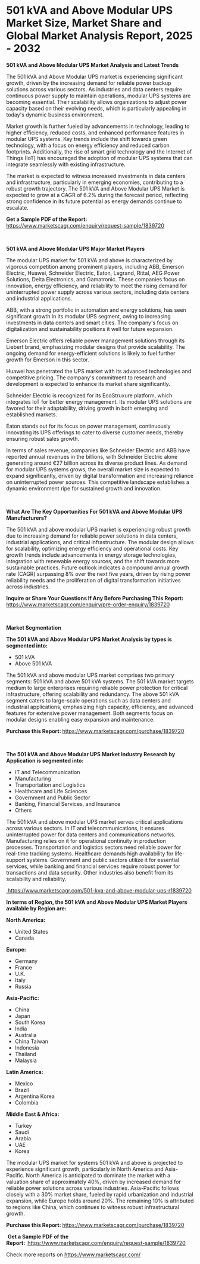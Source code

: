 <p><h1>501 kVA and Above Modular UPS Market Size, Market Share and Global Market Analysis Report, 2025 - 2032</h1></p><p><strong>501 kVA and Above Modular UPS Market Analysis and Latest Trends</strong></p>
<p><p>The 501 kVA and Above Modular UPS market is experiencing significant growth, driven by the increasing demand for reliable power backup solutions across various sectors. As industries and data centers require continuous power supply to maintain operations, modular UPS systems are becoming essential. Their scalability allows organizations to adjust power capacity based on their evolving needs, which is particularly appealing in today's dynamic business environment.</p><p>Market growth is further fueled by advancements in technology, leading to higher efficiency, reduced costs, and enhanced performance features in modular UPS systems. Key trends include the shift towards green technology, with a focus on energy efficiency and reduced carbon footprints. Additionally, the rise of smart grid technology and the Internet of Things (IoT) has encouraged the adoption of modular UPS systems that can integrate seamlessly with existing infrastructure.</p><p>The market is expected to witness increased investments in data centers and infrastructure, particularly in emerging economies, contributing to a robust growth trajectory. The 501 kVA and Above Modular UPS Market is expected to grow at a CAGR of 6.2% during the forecast period, reflecting strong confidence in its future potential as energy demands continue to escalate.</p></p>
<p><strong>Get a Sample PDF of the Report:&nbsp;</strong> <a href="https://www.marketscagr.com/enquiry/request-sample/1839720?utm_campaign=3562&utm_medium=2&utm_source=Github&utm_content=ia&utm_term=12042025&utm_id=501-kva-and-above-modular-ups">https://www.marketscagr.com/enquiry/request-sample/1839720</a></p>
<p>&nbsp;</p>
<p><strong>501 kVA and Above Modular UPS Major Market Players</strong></p>
<p><p>The modular UPS market for 501 kVA and above is characterized by vigorous competition among prominent players, including ABB, Emerson Electric, Huawei, Schneider Electric, Eaton, Legrand, Rittal, AEG Power Solutions, Delta Electronics, and Gamatronic. These companies focus on innovation, energy efficiency, and reliability to meet the rising demand for uninterrupted power supply across various sectors, including data centers and industrial applications.</p><p>ABB, with a strong portfolio in automation and energy solutions, has seen significant growth in its modular UPS segment, owing to increasing investments in data centers and smart cities. The company's focus on digitalization and sustainability positions it well for future expansion.</p><p>Emerson Electric offers reliable power management solutions through its Liebert brand, emphasizing modular designs that provide scalability. The ongoing demand for energy-efficient solutions is likely to fuel further growth for Emerson in this sector.</p><p>Huawei has penetrated the UPS market with its advanced technologies and competitive pricing. The company's commitment to research and development is expected to enhance its market share significantly.</p><p>Schneider Electric is recognized for its EcoStruxure platform, which integrates IoT for better energy management. Its modular UPS solutions are favored for their adaptability, driving growth in both emerging and established markets.</p><p>Eaton stands out for its focus on power management, continuously innovating its UPS offerings to cater to diverse customer needs, thereby ensuring robust sales growth.</p><p>In terms of sales revenue, companies like Schneider Electric and ABB have reported annual revenues in the billions, with Schneider Electric alone generating around €27 billion across its diverse product lines. As demand for modular UPS systems grows, the overall market size is expected to expand significantly, driven by digital transformation and increasing reliance on uninterrupted power sources. This competitive landscape establishes a dynamic environment ripe for sustained growth and innovation.</p></p>
<p>&nbsp;</p>
<p><strong>What Are The Key Opportunities For 501 kVA and Above Modular UPS Manufacturers?</strong></p>
<p><p>The 501 kVA and above modular UPS market is experiencing robust growth due to increasing demand for reliable power solutions in data centers, industrial applications, and critical infrastructure. The modular design allows for scalability, optimizing energy efficiency and operational costs. Key growth trends include advancements in energy storage technologies, integration with renewable energy sources, and the shift towards more sustainable practices. Future outlook indicates a compound annual growth rate (CAGR) surpassing 8% over the next five years, driven by rising power reliability needs and the proliferation of digital transformation initiatives across industries.</p></p>
<p><strong>Inquire or Share Your Questions If Any Before Purchasing This Report:</strong> <a href="https://www.marketscagr.com/enquiry/pre-order-enquiry/1839720?utm_campaign=3562&utm_medium=2&utm_source=Github&utm_content=ia&utm_term=12042025&utm_id=501-kva-and-above-modular-ups">https://www.marketscagr.com/enquiry/pre-order-enquiry/1839720</a></p>
<p>&nbsp;</p>
<p><strong>Market Segmentation</strong></p>
<p><strong>The 501 kVA and Above Modular UPS Market Analysis by types is segmented into:</strong></p>
<p><ul><li>501 kVA</li><li>Above 501 kVA</li></ul></p>
<p><p>The 501 kVA and above modular UPS market comprises two primary segments: 501 kVA and above 501 kVA systems. The 501 kVA market targets medium to large enterprises requiring reliable power protection for critical infrastructure, offering scalability and redundancy. The above 501 kVA segment caters to large-scale operations such as data centers and industrial applications, emphasizing high capacity, efficiency, and advanced features for extensive power management. Both segments focus on modular designs enabling easy expansion and maintenance.</p></p>
<p><strong>Purchase this Report:&nbsp;</strong><a href="https://www.marketscagr.com/purchase/1839720?utm_campaign=3562&utm_medium=2&utm_source=Github&utm_content=ia&utm_term=12042025&utm_id=501-kva-and-above-modular-ups">https://www.marketscagr.com/purchase/1839720</a></p>
<p>&nbsp;</p>
<p><strong>The 501 kVA and Above Modular UPS Market Industry Research by Application is segmented into:</strong></p>
<p><ul><li>IT and Telecommunication</li><li>Manufacturing</li><li>Transportation and Logistics</li><li>Healthcare and Life Sciences</li><li>Government and Public Sector</li><li>Banking, Financial Services, and Insurance</li><li>Others</li></ul></p>
<p><p>The 501 kVA and above modular UPS market serves critical applications across various sectors. In IT and telecommunications, it ensures uninterrupted power for data centers and communications networks. Manufacturing relies on it for operational continuity in production processes. Transportation and logistics sectors need reliable power for real-time tracking systems. Healthcare demands high availability for life-support systems. Government and public sectors utilize it for essential services, while banking and financial services require robust power for transactions and data security. Other industries also benefit from its scalability and reliability.</p></p>
<p><a href="https://www.marketscagr.com/501-kva-and-above-modular-ups-r1839720?utm_campaign=3562&utm_medium=2&utm_source=Github&utm_content=ia&utm_term=12042025&utm_id=501-kva-and-above-modular-ups">&nbsp;https://www.marketscagr.com/501-kva-and-above-modular-ups-r1839720</a></p>
<p><strong>In terms of Region, the 501 kVA and Above Modular UPS Market Players available by Region are:</strong></p>
<p>
    <p> <strong> North America: </strong>
        <ul>
            <li>United States</li>
            <li>Canada</li>
        </ul>
        </p> 
    <p> <strong> Europe: </strong>
        <ul>
            <li>Germany</li>
            <li>France</li>
            <li>U.K.</li>
            <li>Italy</li>
            <li>Russia</li>
        </ul>
        </p> 
    <p> <strong> Asia-Pacific: </strong>
        <ul>
            <li>China</li>
            <li>Japan</li>
            <li>South Korea</li>
            <li>India</li>
            <li>Australia</li>
            <li>China Taiwan</li>
            <li>Indonesia</li>
            <li>Thailand</li>
            <li>Malaysia</li>
        </ul>
        </p> 
    <p> <strong> Latin America: </strong>
        <ul>
            <li>Mexico</li>
            <li>Brazil</li>
            <li>Argentina Korea</li>
            <li>Colombia</li>
        </ul>
        </p> 
    <p> <strong> Middle East & Africa: </strong>
        <ul>
            <li>Turkey</li>
            <li>Saudi</li>
            <li>Arabia</li>
            <li>UAE</li>
            <li>Korea</li>
        </ul>
    </p>
    </p>
<p><p>The modular UPS market for systems 501 kVA and above is projected to experience significant growth, particularly in North America and Asia-Pacific. North America is anticipated to dominate the market with a valuation share of approximately 40%, driven by increased demand for reliable power solutions across various industries. Asia-Pacific follows closely with a 30% market share, fueled by rapid urbanization and industrial expansion, while Europe holds around 20%. The remaining 10% is attributed to regions like China, which continues to witness robust infrastructural growth.</p></p>
<p><strong>Purchase this Report: </strong><a href="https://www.marketscagr.com/purchase/1839720?utm_campaign=3562&utm_medium=2&utm_source=Github&utm_content=ia&utm_term=12042025&utm_id=501-kva-and-above-modular-ups">https://www.marketscagr.com/purchase/1839720</a></p>
<p>&nbsp;<strong>Get a Sample PDF of the Report:&nbsp;&nbsp;</strong><a href="https://www.marketscagr.com/enquiry/request-sample/1839720?utm_campaign=3562&utm_medium=2&utm_source=Github&utm_content=ia&utm_term=12042025&utm_id=501-kva-and-above-modular-ups">https://www.marketscagr.com/enquiry/request-sample/1839720</a></p>
<p><strong></strong></p>
<p>Check more reports on <a href="https://www.marketscagr.com/?utm_campaign=3562&utm_medium=2&utm_source=Github&utm_content=ia&utm_term=12042025&utm_id=501-kva-and-above-modular-ups">https://www.marketscagr.com/</a></p>